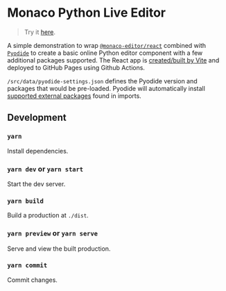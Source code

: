 # Monaco Python Live Editor

> Try it [here](https://alankrantas.github.io/monaco-python-live-editor/).

A simple demonstration to wrap [`@monaco-editor/react`](https://www.npmjs.com/package/@monaco-editor/react) combined with [`Pyodide`](https://pyodide.org/en/stable/index.html) to create a basic online Python editor component with a few additional packages supported. The React app is [created/built by Vite](https://vitejs.dev/) and deployed to GitHub Pages using Github Actions.

`/src/data/pyodide-settings.json` defines the Pyodide version and packages that would be pre-loaded. Pyodide will automatically install [supported external packages](https://pyodide.org/en/stable/usage/packages-in-pyodide.html) found in imports.

## Development

### `yarn`

Install dependencies.

### `yarn dev` or `yarn start`

Start the dev server.

### `yarn build`

Build a production at `./dist`.

### `yarn preview` or `yarn serve`

Serve and view the built production.

### `yarn commit`

Commit changes.
